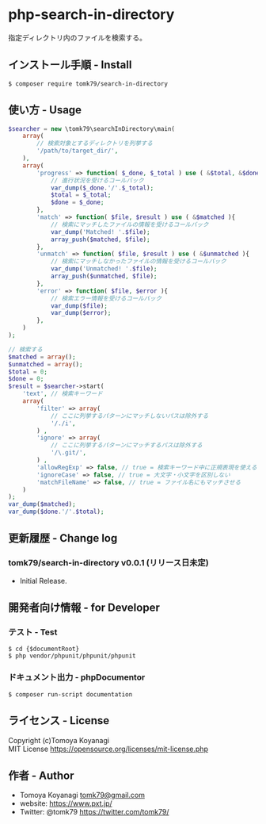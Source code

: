 # php-search-in-directory
指定ディレクトリ内のファイルを検索する。



## インストール手順 - Install

```
$ composer require tomk79/search-in-directory
```


## 使い方 - Usage

```php
$searcher = new \tomk79\searchInDirectory\main(
    array(
        // 検索対象とするディレクトリを列挙する
        '/path/to/target_dir/',
    ),
    array(
        'progress' => function( $_done, $_total ) use ( &$total, &$done ){
            // 進行状況を受けるコールバック
            var_dump($_done.'/'.$_total);
            $total = $_total;
            $done = $_done;
        },
        'match' => function( $file, $result ) use ( &$matched ){
            // 検索にマッチしたファイルの情報を受けるコールバック
            var_dump('Matched! '.$file);
            array_push($matched, $file);
        },
        'unmatch' => function( $file, $result ) use ( &$unmatched ){
            // 検索にマッチしなかったファイルの情報を受けるコールバック
            var_dump('Unmatched! '.$file);
            array_push($unmatched, $file);
        },
        'error' => function( $file, $error ){
            // 検索エラー情報を受けるコールバック
            var_dump($file);
            var_dump($error);
        },
    )
);

// 検索する
$matched = array();
$unmatched = array();
$total = 0;
$done = 0;
$result = $searcher->start(
    'text', // 検索キーワード
    array(
        'filter' => array(
            // ここに列挙するパターンにマッチしないパスは除外する
            '/./i',
        ) ,
        'ignore' => array(
            // ここに列挙するパターンにマッチするパスは除外する
            '/\.git/',
        ) ,
        'allowRegExp' => false, // true = 検索キーワード中に正規表現を使えるようにする
        'ignoreCase' => false, // true = 大文字・小文字を区別しない
        'matchFileName' => false, // true = ファイル名にもマッチさせる
    )
);
var_dump($matched);
var_dump($done.'/'.$total);
```



## 更新履歴 - Change log

### tomk79/search-in-directory v0.0.1 (リリース日未定)

- Initial Release.


## 開発者向け情報 - for Developer

### テスト - Test

```
$ cd {$documentRoot}
$ php vendor/phpunit/phpunit/phpunit
```


### ドキュメント出力 - phpDocumentor

```
$ composer run-script documentation
```


## ライセンス - License

Copyright (c)Tomoya Koyanagi<br />
MIT License https://opensource.org/licenses/mit-license.php


## 作者 - Author

- Tomoya Koyanagi <tomk79@gmail.com>
- website: <https://www.pxt.jp/>
- Twitter: @tomk79 <https://twitter.com/tomk79/>

